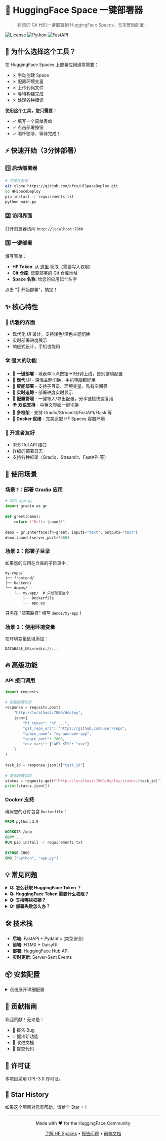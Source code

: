 # 🚀 HuggingFace Space 一键部署器

> 将您的 Git 代码一键部署到 HuggingFace Spaces，无需繁琐配置！

[![License](https://img.shields.io/badge/License-GPL_3.0-blue.svg)](LICENSE)
[![Python](https://img.shields.io/badge/Python-3.8+-yellow.svg)](https://www.python.org)
[![FastAPI](https://img.shields.io/badge/FastAPI-0.100+-green.svg)](https://fastapi.tiangolo.com)

## 🎯 为什么选择这个工具？

在 HuggingFace Spaces 上部署应用通常需要：
- ✗ 手动创建 Space
- ✗ 配置环境变量
- ✗ 上传代码文件
- ✗ 等待构建完成
- ✗ 处理各种错误

**使用这个工具，您只需要：**
- ✓ 填写一个简单表单
- ✓ 点击部署按钮
- ✓ 喝杯咖啡，等待完成！

## ⚡ 快速开始（3分钟部署）

### 1️⃣ 启动部署器

```bash
# 克隆并启动
git clone https://github.com/kfcx/HFSpaceDeploy.git
cd HFSpaceDeploy
pip install -r requirements.txt
python main.py
```

### 2️⃣ 访问界面

打开浏览器访问 `http://localhost:7860`

### 3️⃣ 一键部署

填写表单：
- **HF Token**: 从 [这里](https://huggingface.co/settings/tokens) 获取（需要写入权限）
- **Git 仓库**: 您要部署的 Git 仓库地址
- **Space 名称**: 给您的应用起个名字

点击 "🚀 开始部署"，搞定！

## ✨ 核心特性

### 🎨 优雅的界面
- 现代化 UI 设计，支持浅色/深色主题切换
- 实时部署进度展示
- 响应式设计，手机也能用

### 🛠️ 强大的功能
- 🚀 **一键部署** - 填表单→点按钮→3分钟上线，告别繁琐配置
- 🎨 **现代 UI** - 深浅主题切换，手机电脑都好用
- 📁 **智能部署** - 支持子目录、环境变量、私有空间等
- 📡 **实时追踪** - 部署进度实时显示
- 💾 **配置管理** - 一键导入/导出配置，分享链接快速复用
- 🌍 **双语支持** - 中英文界面一键切换
- 🔧 **多框架** - 支持 Gradio/Streamlit/FastAPI/Flask 等
- 🐳 **Docker 就绪** - 完美适配 HF Spaces 容器环境

### 🔧 开发者友好
- RESTful API 接口
- 详细的部署日志
- 支持各种框架（Gradio、Streamlit、FastAPI 等）

## 📖 使用场景

### 场景 1：部署 Gradio 应用
```python
# 您的 app.py
import gradio as gr

def greet(name):
    return f"Hello {name}!"

demo = gr.Interface(fn=greet, inputs="text", outputs="text")
demo.launch(server_port=7860)
```

### 场景 2：部署子目录
如果您的应用在仓库的子目录中：
```
my-repo/
├── frontend/
├── backend/
└── demos/
    └── my-app/  # 只想部署这个
        ├── Dockerfile
        └── app.py
```

只需在 "部署路径" 填写 `demos/my-app`！

### 场景 3：使用环境变量
在环境变量区域添加：
```
DATABASE_URL=redis://...
```

## 🔥 高级功能

### API 接口调用

```python
import requests

# 创建部署任务
response = requests.post(
    "http://localhost:7860/deploy",
    json={
        "hf_token": "hf_...",
        "git_repo_url": "https://github.com/user/repo",
        "space_name": "my-awesome-app",
        "space_port": 7860,
        "env_vars": {"API_KEY": "xxx"}
    }
)

task_id = response.json()["task_id"]

# 查询部署状态
status = requests.get(f"http://localhost:7860/deploy/status/{task_id}")
print(status.json())
```

### Docker 支持

确保您的仓库包含 `Dockerfile`：

```dockerfile
FROM python:3.9

WORKDIR /app
COPY . .
RUN pip install -r requirements.txt

EXPOSE 7860
CMD ["python", "app.py"]
```

## 💡 常见问题

<details>
<summary><b>Q: 怎么获取 HuggingFace Token ？</b></summary>
					
A: 如下图点击`获取令牌` -> `Create new token` -> 如图2`复制token`   
![img1](images/img0.png)
![img2](images/img2.png)
</details>

<details>
<summary><b>Q: HuggingFace Token 需要什么权限？</b></summary>

A: 需要在 HuggingFace Settings 创建具有 **write** 权限的 token，参考如下图。
![img](images/img1.png)
</details>

<details>
<summary><b>Q: 支持哪些框架？</b></summary>

A: 任何可以容器化的 Web 应用都支持，包括但不限于：
- Gradio
- Streamlit  
- FastAPI
- Flask
- Next.js
- Vue/React
</details>

<details>
<summary><b>Q: 部署失败怎么办？</b></summary>

A: 检查以下几点：
1. 确保仓库包含 `Dockerfile`
2. 确保应用监听正确的端口（默认 7860）
3. 查看部署日志中的错误信息
</details>

## 🛠️ 技术栈

- **后端**: FastAPI + Pydantic (类型安全)
- **前端**: HTMX + DaisyUI
- **部署**: HuggingFace Hub API
- **实时更新**: Server-Sent Events

## 📦 安装配置

<details>
<summary>点击展开详细配置</summary>

### 环境变量配置

创建 `.env` 文件：

```env
# Redis 配置（可选，用于持久化任务状态）
REDIS_URL=redis://localhost:6379
```

### 依赖安装

```bash
# 使用 pip
pip install -r requirements.txt

# 或使用 poetry
poetry install
```

### 开发模式

```bash
# 开启热重载
uvicorn main:app --reload --port 7860
```

</details>

## 🤝 贡献指南

欢迎贡献！无论是：
- 🐛 报告 Bug
- 💡 提出新功能
- 📖 改进文档
- 🔧 提交代码

## 📄 许可证

本项目采用 GPL-3.0 许可证。

## 🌟 Star History

如果这个项目对您有帮助，请给个 Star ⭐️！

---

<p align="center">
  Made with ❤️ for the HuggingFace Community
</p>

<p align="center">
  <a href="https://huggingface.co/spaces">了解 HF Spaces</a> •
  <a href="https://github.com/kfcx/huggingface-space-deployer/issues">报告问题</a> •
  <a href="FRONTEND_GUIDE.md">前端文档</a>
</p>

